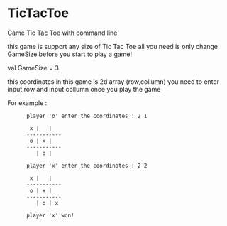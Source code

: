 # TicTacToe
Game Tic Tac Toe with command line

this game is support any size of Tic Tac Toe all you need is only change GameSize before you start to play a game!

val GameSize = 3

this coordinates in this game is 2d array (row,collumn) you need to enter input row and input collumn once you play the game

For example :

          player 'o' enter the coordinates : 2 1
          
           x |   |
          -----------
           o | x |
          -----------
             | o |
             
          player 'x' enter the coordinates : 2 2
          
           x |   |
          -----------
           o | x |
          -----------
             | o | x
             
          player 'x' won!





